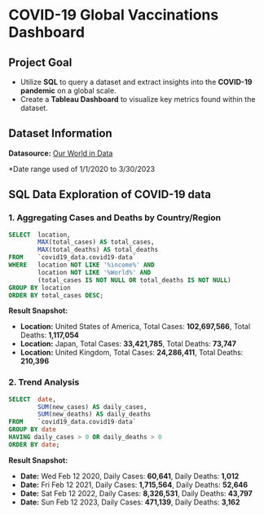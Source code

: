 # COVID-19 Global Vaccinations Dashboard

## Project Goal

- Utilize **SQL** to query a dataset and extract insights into the **COVID-19 pandemic** on a global scale.
- Create a **Tableau Dashboard** to visualize key metrics found within the dataset.

## Dataset Information

**Datasource:** [Our World in Data](https://ourworldindata.org/coronavirus)

*Date range used of 1/1/2020 to 3/30/2023

## SQL Data Exploration of COVID-19 data

### 1. Aggregating Cases and Deaths by Country/Region

~~~~sql
SELECT 	location, 
		MAX(total_cases) AS total_cases, 
        MAX(total_deaths) AS total_deaths 
FROM 	`covid19_data.covid19-data` 
WHERE 	location NOT LIKE '%income%' AND 
		location NOT LIKE '%World%' AND 
        (total_cases IS NOT NULL OR total_deaths IS NOT NULL) 
GROUP BY location 
ORDER BY total_cases DESC;
~~~~

**Result Snapshot:**

- **Location:** United States of America, Total Cases: **102,697,566**, Total Deaths: **1,117,054**
- **Location:** Japan, Total Cases: **33,421,785**, Total Deaths: **73,747**
- **Location:** United Kingdom, Total Cases: **24,286,411**, Total Deaths: **210,396**

### 2. Trend Analysis

~~~~sql
SELECT 	date, 
		SUM(new_cases) AS daily_cases, 
    	SUM(new_deaths) AS daily_deaths 
FROM 	`covid19_data.covid19-data` 
GROUP BY date  
HAVING daily_cases > 0 OR daily_deaths > 0 
ORDER BY date;
~~~~

**Result Snapshot:**

- **Date:** Wed Feb 12 2020, Daily Cases: **60,641**, Daily Deaths: **1,012**
- **Date:** Fri Feb 12 2021, Daily Cases: **1,715,564**, Daily Deaths: **52,646**
- **Date:** Sat Feb 12 2022, Daily Cases: **8,326,531**, Daily Deaths: **43,797**
- **Date:** Sun Feb 12 2023, Daily Cases: **471,139**, Daily Deaths: **3,162**
